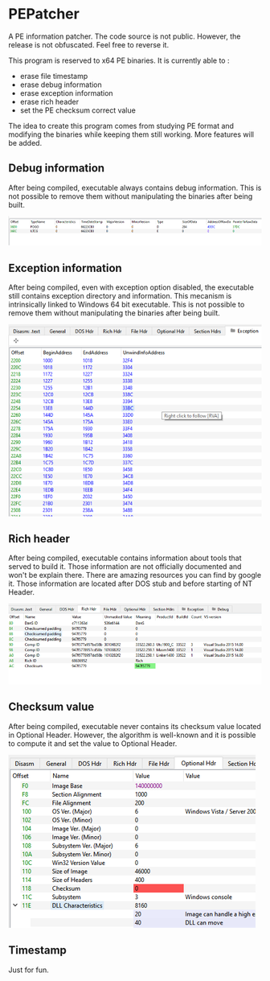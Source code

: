 # PEPatcher
A PE information patcher.
The code source is not public. However, the release is not obfuscated. Feel free to reverse it.

This program is reserved to x64 PE binaries. It is currently able to :

* erase file timestamp
* erase debug information
* erase exception information
* erase rich header
* set the PE checksum correct value

The idea to create this program comes from studying PE format and modifying the binaries while keeping them still working. More features will be added.

<h2>Debug information </h2>
<p>After being compiled, executable always contains debug information. This is not possible to remove them without manipulating the binaries after being built.</p>
<img
  src="https://github.com/arsium/PEPatcher/blob/main/Images/DebugInfo.png"
  alt="DebugInfo" />

<h2>Exception information </h2>
<p>After being compiled, even with exception option disabled, the executable still contains exception directory and information. This mecanism is intrinsically linked to Windows 64 bit executable. This is not possible to remove them without manipulating the binaries after being built.</p>

<img
  src="https://github.com/arsium/PEPatcher/blob/main/Images/ExceptionInfo.png"
  alt="Exception information" />

<h2>Rich header</h2>
<p>After being compiled, executable contains information about tools that served to build it. Those information are not officially documented and won't be explain there. There are amazing resources you can find by google it. Those information are located after DOS stub and before starting of NT Header.</p> 
<img
  src="https://github.com/arsium/PEPatcher/blob/main/Images/RichInfo.png"
  alt="Rich header" />


<h2>Checksum value</h2>
<p>After being compiled, executable never contains its checksum value located in Optional Header. However, the algorithm is well-known and it is possible to compute it and set the value to Optional Header.</p>
<img
  src="https://github.com/arsium/PEPatcher/blob/main/Images/ChecksumInfo.png"
  alt="Rich header" />

<h2>Timestamp</h2>
<p>Just for fun.</p>
